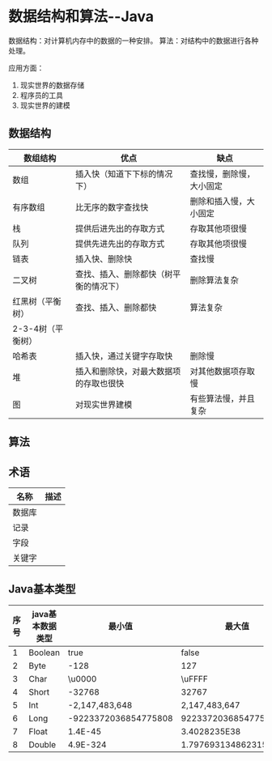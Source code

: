 # 数据结构和算法--Java

数据结构：对计算机内存中的数据的一种安排。
算法：对结构中的数据进行各种处理。

应用方面：
1. 现实世界的数据存储
2. 程序员的工具
3. 现实世界的建模

## 数据结构

| 数组结构 | 优点 | 缺点 |
| ---- | --- | --- |
| 数组 | 插入快（知道下下标的情况下）|查找慢，删除慢，大小固定 |
| 有序数组| 比无序的数字查找快 | 删除和插入慢，大小固定|
| 栈 | 提供后进先出的存取方式 | 存取其他项很慢 |
| 队列 | 提供先进先出的存取方式 | 存取其他项很慢 |
| 链表 | 插入快、删除快 | 查找慢 |
| 二叉树 | 查找、插入、删除都快（树平衡的情况下） | 删除算法复杂 |
| 红黑树（平衡树） | 查找、插入、删除都快 | 算法复杂 |
| 2-3-4树（平衡树） |
| 哈希表 | 插入快，通过关键字存取快 | 删除慢 |
| 堆 | 插入和删除快，对最大数据项的存取也很快 | 对其他数据项存取慢 |
| 图 | 对现实世界建模 | 有些算法慢，并且复杂 |

## 算法


## 术语

|名称|描述|
|---|---|
| 数据库 |  |
| 记录 |  |
| 字段 |  |
| 关键字 |  |

## Java基本类型

| 序号 | java基本数据类型 | 最小值 | 最大值 |
| --- | --- | --- | --- |
| 1 | Boolean | true | false |
| 2 | Byte | -128 | 127 |
| 3 | Char | \u0000 | \uFFFF |
| 4 | Short | -32768 | 32767 |
| 5 | Int | -2,147,483,648 | 2,147,483,647 |
| 6 | Long | -9223372036854775808 | 9223372036854775807 |
| 7 | Float | 1.4E-45 | 3.4028235E38 |
| 8 | Double | 4.9E-324 | 1.7976931348623157E308 |




